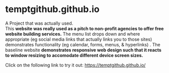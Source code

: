 # temptgithub.github.io
A Project that was actually used.<br>
This <strong>website was really used as a pitch to non-profit agencies to offer free website building services.</strong>
The menu list drops down and where appropriate (eg social media links that actually links you to those sites)<br>
demonstrates functionality (eg calendar, forms, menus, & hyperlinks) .  The baseline website <strong>demonstrates responsive web design such that it reacts to window resizing to accomodate different device screen sizes.</strong>

Click on the following link to try it out: https://temptgithub.github.io/

